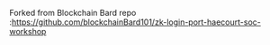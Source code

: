 Forked from Blockchain Bard repo :https://github.com/blockchainBard101/zk-login-port-haecourt-soc-workshop
